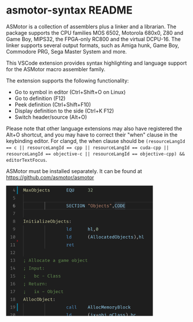 # asmotor-syntax README

ASMotor is a collection of assemblers plus a linker and a librarian. The package supports the CPU families
MOS 6502, Motorola 680x0, Z80 and Game Boy, MIPS32, the FPGA-only RC800 and the virtual DCPU-16. The linker supports several output formats, such as Amiga hunk, Game Boy, Commodore PRG, Sega Master System and more.

This VSCode extension provides syntax highlighting and language support for the ASMotor macro assembler family.

The extension supports the following functionality:

* Go to symbol in editor (Ctrl+Shift+O on Linux)
* Go to definition (F12)
* Peek definition (Ctrl+Shift+F10)
* Display definition to the side (Ctrl+K F12)
* Switch header/source (Alt+O)

Please note that other language extensions may also have registered the Alt+O shortcut, and you may have to correct their "when" clause in the keybinding editor. For clangd, the when clause should be `(resourceLangId == c || resourceLangId == cpp || resourceLangId == cuda-cpp || resourceLangId == objective-c || resourceLangId == objective-cpp) && editorTextFocus`.

ASMotor must be installed separately. It can be found at https://github.com/asmotor/asmotor

<img src="https://raw.githubusercontent.com/asmotor/vscode-highlighting/master/images/z80-example.png" width="400px" />
